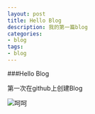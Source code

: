 ```yaml
---
layout: post
title: Hello Blog
description: 我的第一篇blog
categories:
- blog 
tags:
- blog
---
```


###Hello Blog

第一次在github上创建Blog

![呵呵](http://i1.17173cdn.com/s2jl7e/YWxqaGBf/2013/07/cj2013/2014071815415213.JPG)